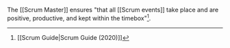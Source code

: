 The [[Scrum Master]] ensures "that all [[Scrum events]] take place and are positive, productive, and kept within the timebox"[^scrum-guide-2020].

[^scrum-guide-2020]: [[Scrum Guide|Scrum Guide (2020)]]
